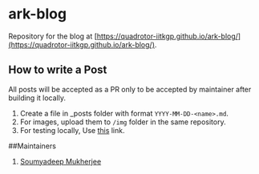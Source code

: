 # ark-blog
Repository for the blog at [https://quadrotor-iitkgp.github.io/ark-blog/](https://quadrotor-iitkgp.github.io/ark-blog/).

## How to write a Post
All posts will be accepted as a PR only to be accepted by maintainer after building it locally.  
1. Create a file in _posts folder with format `YYYY-MM-DD-<name>.md`.  
2. For images, upload them to `/img` folder in the same repository.  
3. For testing locally, Use [this](https://help.github.com/articles/setting-up-your-github-pages-site-locally-with-jekyll/) link.  

##Maintainers
1. [Soumyadeep Mukherjee](https://github.com/sam17)
